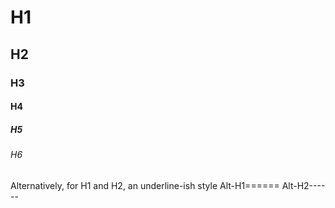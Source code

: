 # H1
## H2
### H3
#### H4
##### H5
###### H6

Alternatively, for H1 and H2, an underline-ish style
Alt-H1======
Alt-H2------
